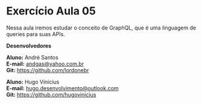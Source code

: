 # Exercício Aula 05
Nessa aula iremos estudar o conceito de GraphQL, que é uma linguagem de queries para suas APIs.

**Desenvolvedores**

**Aluno:** André Santos  
**E-mail:** andgas@yahoo.com.br  
**Git:** https://github.com/lordonebr  

**Aluno:** Hugo Vinicius  
**E-mail:** hugo.desenvolvimento@outlook.com  
**Git:** https://github.com/hugovinicius  